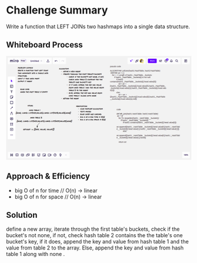 # Challenge Summary
Write a function that LEFT JOINs two hashmaps into a single data structure.

## Whiteboard Process
![left-join](left-join.png)

## Approach & Efficiency
- big O of n for time // O(n) -> linear
- big O of n for space // O(n) -> linear

## Solution
define a new array, iterate through the first table's buckets, check if the bucket's not none, if not, check hash table 2 contains the the table's one bucket's key, if it does, append the key and value from hash table 1 and the value from table 2 to the array. Else, append the key and value from hash table 1 along with none .
